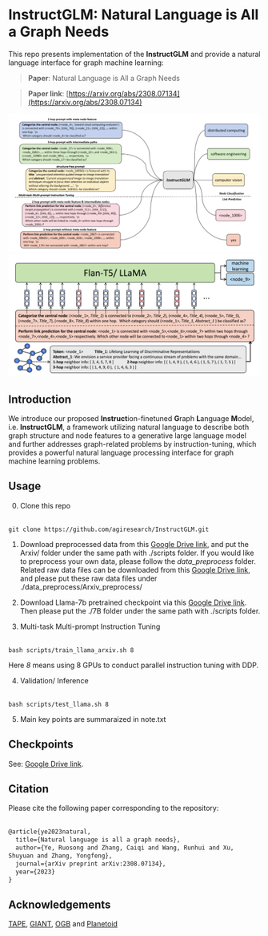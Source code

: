 # InstructGLM: Natural Language is All a Graph Needs

  

This repo presents implementation of the **InstructGLM** and provide a natural language interface for graph machine learning:

>  **Paper**: Natural Language is All a Graph Needs <br>

>  **Paper link**: [https://arxiv.org/abs/2308.07134](https://arxiv.org/abs/2308.07134)
  

![Teaser](pic/pc_1.png)
![Teaser](pic/pc_2.png)
  

## Introduction

We introduce our proposed **Instruct**ion-finetuned **G**raph **L**anguage **M**odel, i.e. **InstructGLM**, a framework utilizing natural language to describe both graph structure and node features to a generative large language model and further addresses graph-related problems by instruction-tuning, which provides a powerful natural language processing interface for graph machine learning problems.

## Usage

  

0. Clone this repo

  

```

git clone https://github.com/agiresearch/InstructGLM.git

```

  

1. Download preprocessed data from this [Google Drive link](https://drive.google.com/file/d/1xN4cnmSSrEdgn4xopsUEeQRRghaQ3B1B/view?usp=drive_link), and put the Arxiv/ folder under the same path with ./scripts folder. If you would like to preprocess your own data, please follow the *data_preprocess* folder. Related raw data files can be downloaded from this [Google Drive link](https://drive.google.com/file/d/1pmWjrg195Rk-MHwrcaAhGGNcqCY-gEOc/view?usp=drive_link), and please put these raw data files under ./data_preprocess/Arxiv_preprocess/

  

2. Download Llama-7b pretrained checkpoint via this [Google Drive link](https://drive.google.com/file/d/1wLaPMSDAxCMcl3pJ-0bYymOid3gkULc3/view?usp=drive_link). Then please put the ./7B folder under the same path with ./scripts folder.

  
  

3. Multi-task Multi-prompt Instruction Tuning

  

```

bash scripts/train_llama_arxiv.sh 8

```

Here *8* means using 8 GPUs to conduct parallel instruction tuning with DDP.

4. Validation/ Inference

```

bash scripts/test_llama.sh 8

```
5. Main key points are summaraized in note.txt
  
  

## Checkpoints

See: [Google Drive link](https://drive.google.com/file/d/1aNAx0gWpDyHlqYOUR17NomJNQJEMwprI/view?usp=drive_link).
 

## Citation

  

Please cite the following paper corresponding to the repository:

```

@article{ye2023natural,
  title={Natural language is all a graph needs},
  author={Ye, Ruosong and Zhang, Caiqi and Wang, Runhui and Xu, Shuyuan and Zhang, Yongfeng},
  journal={arXiv preprint arXiv:2308.07134},
  year={2023}
}

```

  

## Acknowledgements

  

[TAPE](https://github.com/XiaoxinHe/TAPE), [GIANT](https://github.com/amzn/pecos/tree/mainline/examples/giant-xrt), [OGB](https://ogb.stanford.edu/docs/home/) and [Planetoid](https://arxiv.org/pdf/1603.08861.pdf)
